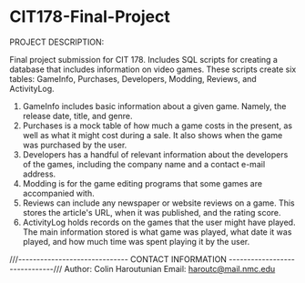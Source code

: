 # CIT178-Final-Project
PROJECT DESCRIPTION:

Final project submission for CIT 178. Includes SQL scripts for creating a database that includes information on video games.
These scripts create six tables: GameInfo, Purchases, Developers, Modding, Reviews, and ActivityLog.
1) GameInfo includes basic information about a given game. Namely, the release date, title, and genre.
2) Purchases is a mock table of how much a game costs in the present, as well as what it might cost during a sale. It also shows when the game was purchased by the user.
3) Developers has a handful of relevant information about the developers of the games, including the company name and a contact e-mail address.
4) Modding is for the game editing programs that some games are accompanied with.
5) Reviews can include any newspaper or website reviews on a game. This stores the article's URL, when it was published, and the rating score.
6) ActivityLog holds records on the games that the user might have played. The main information stored is what game was played, what date it was played, and how much time was spent playing it by the user.

///------------------------------ CONTACT INFORMATION ------------------------------///
Author: Colin Haroutunian
Email:  haroutc@mail.nmc.edu
